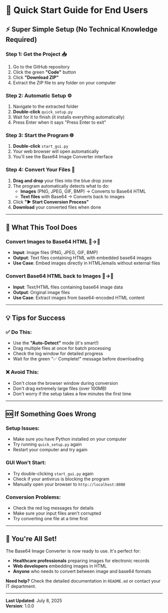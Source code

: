 # 🚀 Quick Start Guide for End Users

## ⚡ **Super Simple Setup (No Technical Knowledge Required)**

### **Step 1: Get the Project** 📥
1. Go to the GitHub repository
2. Click the green **"Code"** button
3. Click **"Download ZIP"**
4. Extract the ZIP file to any folder on your computer

### **Step 2: Automatic Setup** ⚙️
1. Navigate to the extracted folder
2. **Double-click** `quick_setup.py`
3. Wait for it to finish (it installs everything automatically)
4. Press Enter when it says "Press Enter to exit"

### **Step 3: Start the Program** 🌐
1. **Double-click** `start_gui.py`
2. Your web browser will open automatically
3. You'll see the Base64 Image Converter interface

### **Step 4: Convert Your Files** 🎯
1. **Drag and drop** your files into the blue drop zone
2. The program automatically detects what to do:
   - **Images** (PNG, JPEG, GIF, BMP) → Converts to Base64 HTML
   - **Text files** with Base64 → Converts back to images
3. Click **"▶️ Start Conversion Process"**
4. **Download** your converted files when done

---

## 🎯 **What This Tool Does**

### **Convert Images to Base64 HTML** 📸→📄
- **Input**: Image files (PNG, JPEG, GIF, BMP)
- **Output**: Text files containing HTML with embedded base64 images
- **Use Case**: Embed images directly in HTML/emails without external files

### **Convert Base64 HTML back to Images** 📄→📸
- **Input**: Text/HTML files containing base64 image data
- **Output**: Original image files
- **Use Case**: Extract images from base64-encoded HTML content

---

## 💡 **Tips for Success**

### **✅ Do This:**
- Use the **"Auto-Detect"** mode (it's smart!)
- Drag multiple files at once for batch processing
- Check the log window for detailed progress
- Wait for the green "✅ Complete!" message before downloading

### **❌ Avoid This:**
- Don't close the browser window during conversion
- Don't drag extremely large files (over 100MB)
- Don't worry if the setup takes a few minutes the first time

---

## 🆘 **If Something Goes Wrong**

### **Setup Issues:**
- Make sure you have Python installed on your computer
- Try running `quick_setup.py` again
- Restart your computer and try again

### **GUI Won't Start:**
- Try double-clicking `start_gui.py` again
- Check if your antivirus is blocking the program
- Manually open your browser to `http://localhost:8080`

### **Conversion Problems:**
- Check the red log messages for details
- Make sure your input files aren't corrupted
- Try converting one file at a time first

---

## 🎉 **You're All Set!**

The Base64 Image Converter is now ready to use. It's perfect for:
- **Healthcare professionals** preparing images for electronic records
- **Web developers** embedding images in HTML
- **Anyone** who needs to convert between image and base64 formats

**Need help?** Check the detailed documentation in `README.md` or contact your IT department.

---

**Last Updated**: July 8, 2025  
**Version**: 1.0.0

